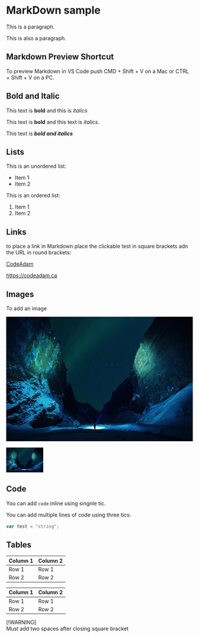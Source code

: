 # MarkDown sample

This is a paragraph.

This is also a paragraph.

## Markdown Preview Shortcut

To preview Markdown in VS Code push CMD + Shift + V 
on a Mac or CTRL + Shift + V on a PC.


## Bold and Italic

This text is **bold** and this is *italics*


This text is __bold__ and this text is _italics_.

This text is **_bold and italics_**

## Lists

This is an unordered list:

- Item 1
- Item 2

This is an ordered list:

1. Item 1
2. Item 2

## Links

to place a link in Markdown place the clickable test in square brackets adn the URL in round brackets:

[CodeAdam](https://codeadam.com)

https://codeadam.ca


## Images

To add an image

![Random Logo](img.jpg)

<img src="img.jpg" width="100"/>

<!-- This is a Markdown Comment -->

## Code

You can add `code` inline using singnle tic.

You can add multiple lines of code using three tics:

```javascript
var test = "string";
```

## Tables

Column 1 | Column 2
-- | --
Row 1 | Row 1
Row 2 | Row 2 



| Column 1 | Column 2 |
| -------- | -------- |
| Row 1    | Row 1    |
| Row 2    | Row 2    |

[!WARNING]  
Must add two spaces after closing square bracket

